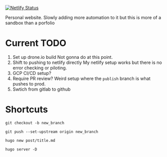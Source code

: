 [![Netlify Status](https://api.netlify.com/api/v1/badges/a248f80b-89d3-48b7-854d-f954740a1148/deploy-status)](https://app.netlify.com/sites/quizzical-colden-1f3560/deploys)

Personal website.  Slowly adding more automation to it but this is more of a sandbox than a porfolio

# Current TODO
1. Set up drone.io build
	Not gonna do at this point.
2. Shift to pushing to netlify directly
	My netlify setup works but there is no error checking or piloting.
3. GCP CI/CD setup?
4. Require PR review?
	Weird setup where the `publish` branch is what pushes to prod. 
5. Swtich from gitlab to github


# Shortcuts
`git checkout -b new_branch`

`git push --set-upstream origin new_branch`

`hugo new post/title.md`

`hugo server -D`

